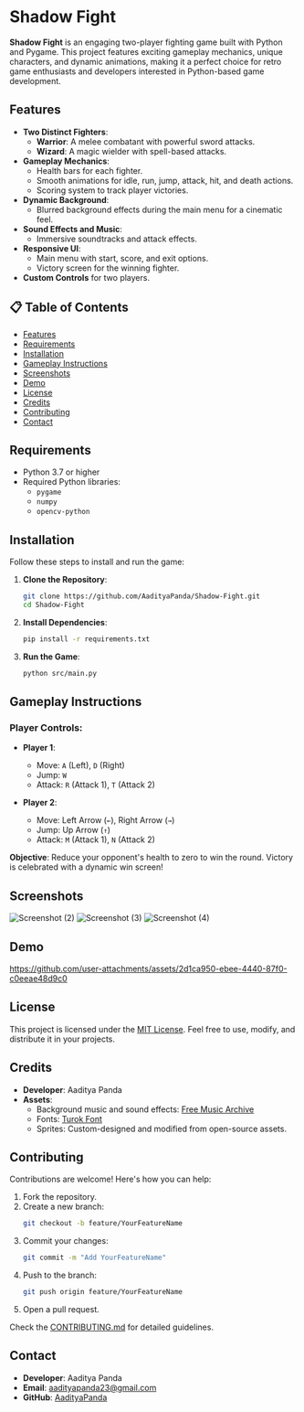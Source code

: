 # Shadow Fight

**Shadow Fight** is an engaging two-player fighting game built with Python and Pygame. This project features exciting gameplay mechanics, unique characters, and dynamic animations, making it a perfect choice for retro game enthusiasts and developers interested in Python-based game development.



## Features
- **Two Distinct Fighters**:
  - **Warrior**: A melee combatant with powerful sword attacks.
  - **Wizard**: A magic wielder with spell-based attacks.
- **Gameplay Mechanics**:
  - Health bars for each fighter.
  - Smooth animations for idle, run, jump, attack, hit, and death actions.
  - Scoring system to track player victories.
- **Dynamic Background**:
  - Blurred background effects during the main menu for a cinematic feel.
- **Sound Effects and Music**:
  - Immersive soundtracks and attack effects.
- **Responsive UI**:
  - Main menu with start, score, and exit options.
  - Victory screen for the winning fighter.
- **Custom Controls** for two players.



## 📋 Table of Contents
- [Features](#features)
- [Requirements](#requirements)
- [Installation](#installation)
- [Gameplay Instructions](#gameplay-instructions)
- [Screenshots](#screenshots)
- [Demo](#demo)
- [License](#license)
- [Credits](#credits)
- [Contributing](#contributing)
- [Contact](#contact)



## Requirements
- Python 3.7 or higher
- Required Python libraries:
  - `pygame`
  - `numpy`
  - `opencv-python`



## Installation

Follow these steps to install and run the game:

1. **Clone the Repository**:
   ```bash
   git clone https://github.com/AadityaPanda/Shadow-Fight.git
   cd Shadow-Fight
   ```

2. **Install Dependencies**:
   ```bash
   pip install -r requirements.txt
   ```

3. **Run the Game**:
   ```bash
   python src/main.py
   ```



## Gameplay Instructions

### Player Controls:
- **Player 1**:
  - Move: `A` (Left), `D` (Right)
  - Jump: `W`
  - Attack: `R` (Attack 1), `T` (Attack 2)

- **Player 2**:
  - Move: Left Arrow (`←`), Right Arrow (`→`)
  - Jump: Up Arrow (`↑`)
  - Attack: `M` (Attack 1), `N` (Attack 2)

**Objective**: Reduce your opponent's health to zero to win the round. Victory is celebrated with a dynamic win screen!



## Screenshots
![Screenshot (2)](https://github.com/user-attachments/assets/7562ab48-b357-46c6-8629-6a9af19f321e)
![Screenshot (3)](https://github.com/user-attachments/assets/36889906-8cec-4320-a4d0-b56390ce6da2)
![Screenshot (4)](https://github.com/user-attachments/assets/84f33ec5-b251-471f-a094-b5ab94533ab5)


## Demo


https://github.com/user-attachments/assets/2d1ca950-ebee-4440-87f0-c0eeae48d9c0



## License

This project is licensed under the [MIT License](LICENSE). Feel free to use, modify, and distribute it in your projects.



## Credits

- **Developer**: Aaditya Panda
- **Assets**:
  - Background music and sound effects: [Free Music Archive](https://freemusicarchive.org/)
  - Fonts: [Turok Font](https://www.fontspace.com/turok-font)
  - Sprites: Custom-designed and modified from open-source assets.



## Contributing

Contributions are welcome! Here's how you can help:
1. Fork the repository.
2. Create a new branch:
   ```bash
   git checkout -b feature/YourFeatureName
   ```
3. Commit your changes:
   ```bash
   git commit -m "Add YourFeatureName"
   ```
4. Push to the branch:
   ```bash
   git push origin feature/YourFeatureName
   ```
5. Open a pull request.

Check the [CONTRIBUTING.md](CONTRIBUTING.md) for detailed guidelines.



## Contact

- **Developer**: Aaditya Panda  
- **Email**: [aadityapanda23@gmail.com](mailto:aadityapanda23@gmail.com)  
- **GitHub**: [AadityaPanda](https://github.com/AadityaPanda)
